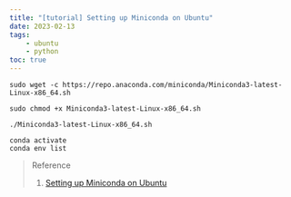 ```yaml
---
title: "[tutorial] Setting up Miniconda on Ubuntu"
date: 2023-02-13
tags: 
    - ubuntu
    - python
toc: true
---
```

```shell!
sudo wget -c https://repo.anaconda.com/miniconda/Miniconda3-latest-Linux-x86_64.sh
```
<!-- more -->
```shell!
sudo chmod +x Miniconda3-latest-Linux-x86_64.sh
```

```shell!
./Miniconda3-latest-Linux-x86_64.sh
```

```shell
conda activate
conda env list
```

> Reference
> 1. [Setting up Miniconda on Ubuntu](https://medium.com/featurepreneur/setting-up-miniconda-on-ubuntu-4bf6bece6f9b)